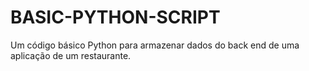 # BASIC-PYTHON-SCRIPT
Um código básico Python para armazenar dados do back end de uma aplicação de um restaurante.
